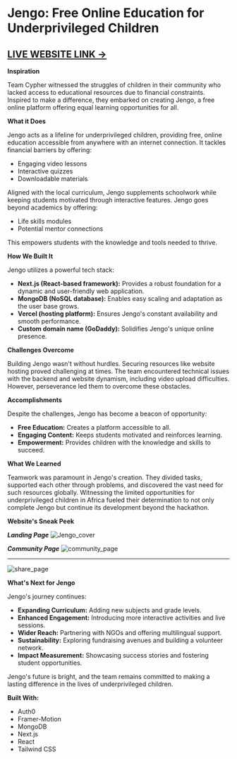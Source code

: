 # Jengo: Free Online Education for Underprivileged Children
 ## [LIVE WEBSITE LINK ->](https://jengo.study/)

**Inspiration**

Team Cypher witnessed the struggles of children in their community who lacked access to educational resources due to financial constraints. Inspired to make a difference, they embarked on creating Jengo, a free online platform offering equal learning opportunities for all.

**What it Does**

Jengo acts as a lifeline for underprivileged children, providing free, online education accessible from anywhere with an internet connection. It tackles financial barriers by offering:

* Engaging video lessons
* Interactive quizzes
* Downloadable materials

Aligned with the local curriculum, Jengo supplements schoolwork while keeping students motivated through interactive features. Jengo goes beyond academics by offering:

* Life skills modules
* Potential mentor connections

This empowers students with the knowledge and tools needed to thrive.

**How We Built It**

Jengo utilizes a powerful tech stack:

* **Next.js (React-based framework):** Provides a robust foundation for a dynamic and user-friendly web application.
* **MongoDB (NoSQL database):** Enables easy scaling and adaptation as the user base grows.
* **Vercel (hosting platform):** Ensures Jengo's constant availability and smooth performance.
* **Custom domain name (GoDaddy):** Solidifies Jengo's unique online presence.

**Challenges Overcome**

Building Jengo wasn't without hurdles. Securing resources like website hosting proved challenging at times. The team encountered technical issues with the backend and website dynamism, including video upload difficulties. However, perseverance led them to overcome these obstacles.

**Accomplishments**

Despite the challenges, Jengo has become a beacon of opportunity:

* **Free Education:** Creates a platform accessible to all.
* **Engaging Content:** Keeps students motivated and reinforces learning.
* **Empowerment:** Provides children with the knowledge and skills to succeed.

**What We Learned**

Teamwork was paramount in Jengo's creation. They divided tasks, supported each other through problems, and discovered the vast need for such resources globally. Witnessing the limited opportunities for underprivileged children in Africa fueled their determination to not only complete Jengo but continue its development beyond the hackathon.

**Website's Sneak Peek**

***Landing Page***
![Jengo_cover](https://github.com/Not-Sahil-Raja/all-in-hackathon/assets/145694814/73c8b10d-7f1f-4298-abcf-12c08b6522fc)

***Community Page***
![community_page](https://github.com/Not-Sahil-Raja/all-in-hackathon/assets/145694814/cfb07505-8694-408d-ac1d-27119daa48c1)

***
![share_page](https://github.com/Not-Sahil-Raja/all-in-hackathon/assets/145694814/86d27350-5213-4750-baab-49738b2c2a9c)


**What's Next for Jengo**

Jengo's journey continues:

* **Expanding Curriculum:** Adding new subjects and grade levels.
* **Enhanced Engagement:** Introducing more interactive activities and live sessions.
* **Wider Reach:** Partnering with NGOs and offering multilingual support.
* **Sustainability:** Exploring fundraising avenues and building a volunteer network.
* **Impact Measurement:**  Showcasing success stories and fostering student opportunities.

Jengo's future is bright, and the team remains committed to making a lasting difference in the lives of underprivileged children.

**Built With:**

* Auth0
* Framer-Motion
* MongoDB
* Next.js
* React
* Tailwind CSS


